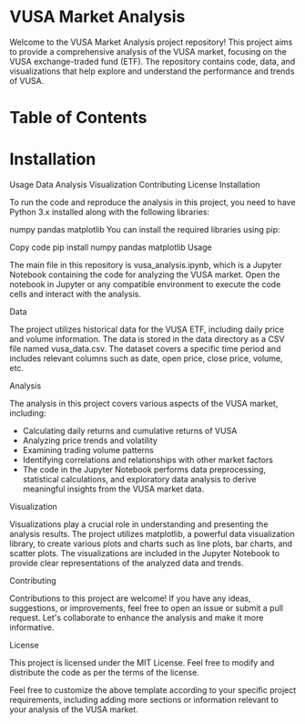 # VUSA Market Analysis

Welcome to the VUSA Market Analysis project repository! This project aims to provide a comprehensive analysis of the VUSA market, focusing on the VUSA exchange-traded fund (ETF). The repository contains code, data, and visualizations that help explore and understand the performance and trends of VUSA.

# Table of Contents

# Installation
Usage
Data
Analysis
Visualization
Contributing
License
Installation

To run the code and reproduce the analysis in this project, you need to have Python 3.x installed along with the following libraries:

numpy
pandas
matplotlib
You can install the required libraries using pip:

Copy code
pip install numpy pandas matplotlib
Usage

The main file in this repository is vusa_analysis.ipynb, which is a Jupyter Notebook containing the code for analyzing the VUSA market. Open the notebook in Jupyter or any compatible environment to execute the code cells and interact with the analysis.

Data

The project utilizes historical data for the VUSA ETF, including daily price and volume information. The data is stored in the data directory as a CSV file named vusa_data.csv. The dataset covers a specific time period and includes relevant columns such as date, open price, close price, volume, etc.

Analysis

The analysis in this project covers various aspects of the VUSA market, including:

- Calculating daily returns and cumulative returns of VUSA
- Analyzing price trends and volatility
- Examining trading volume patterns
- Identifying correlations and relationships with other market factors
- The code in the Jupyter Notebook performs data preprocessing, statistical calculations, and exploratory data analysis to derive meaningful insights from the VUSA market data.

Visualization

Visualizations play a crucial role in understanding and presenting the analysis results. The project utilizes matplotlib, a powerful data visualization library, to create various plots and charts such as line plots, bar charts, and scatter plots. The visualizations are included in the Jupyter Notebook to provide clear representations of the analyzed data and trends.

Contributing

Contributions to this project are welcome! If you have any ideas, suggestions, or improvements, feel free to open an issue or submit a pull request. Let's collaborate to enhance the analysis and make it more informative.

License

This project is licensed under the MIT License. Feel free to modify and distribute the code as per the terms of the license.

Feel free to customize the above template according to your specific project requirements, including adding more sections or information relevant to your analysis of the VUSA market.